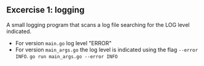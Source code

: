 ## Excercise 1: logging
A small logging program that scans a log file searching for the LOG level indicated.
- For version `main.go` log level "ERROR"
- For version `main_args.go` the log level is indicated using the flag `--error INFO`. `go run main_args.go --error INFO`